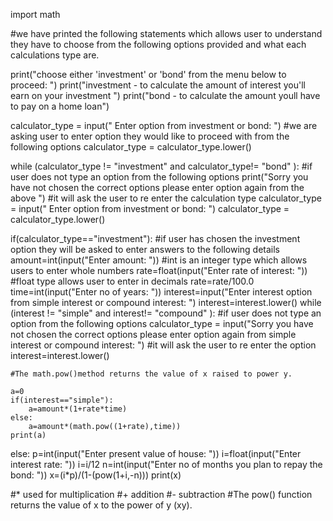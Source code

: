 import math 

#we have printed the following statements which allows user to understand they have to choose from the following options provided and what each calculations type are. 

print("choose either 'investment' or 'bond' from the menu below to proceed: ")
print("investment - to calculate the amount of interest you'll earn on your investment ")
print("bond - to calculate the amount youll have to pay on a home loan")

calculator_type = input(" Enter option from investment or bond: ") #we are asking user to enter option they would like to proceed with from the following options
calculator_type = calculator_type.lower() 


while (calculator_type != "investment" and calculator_type!= "bond" ): #if user does not type an option from the following options 
    print("Sorry you have not chosen the correct options please enter option again from the above ") #it will ask the user to re enter the calculation type
    calculator_type = input(" Enter option from investment or bond: ")
    calculator_type = calculator_type.lower()

if(calculator_type=="investment"): #if user has chosen the investment option they will be asked to enter answers to the following details
    amount=int(input("Enter amount: ")) #int is an integer type which allows users to enter whole numbers
    rate=float(input("Enter rate of interest: ")) #float type allows user to enter in decimals
    rate=rate/100.0
    time=int(input("Enter no of years: "))
    interest=input("Enter interest option from simple interest or compound interest: ")
    interest=interest.lower()
    while (interest != "simple" and interest!= "compound" ): #if user does not type an option from the following options 
        calculator_type = input("Sorry you have not chosen the correct options please enter option again from simple interest or compound interest: ") #it will ask the user to re enter the option
        interest=interest.lower()
    
    #The math.pow()method returns the value of x raised to power y.
    
    a=0
    if(interest=="simple"):
        a=amount*(1+rate*time)
    else:
        a=amount*(math.pow((1+rate),time)) 
    print(a)
else:
    p=int(input("Enter present value of house: "))
    i=float(input("Enter interest rate: "))
    i=i/12
    n=int(input("Enter no of months you plan to repay the bond: "))
    x=(i*p)/(1-(pow(1+i,-n)))
    print(x)

#* used for multiplication 
#+ addition 
#- subtraction 
#The pow() function returns the value of x to the power of y (xy).


